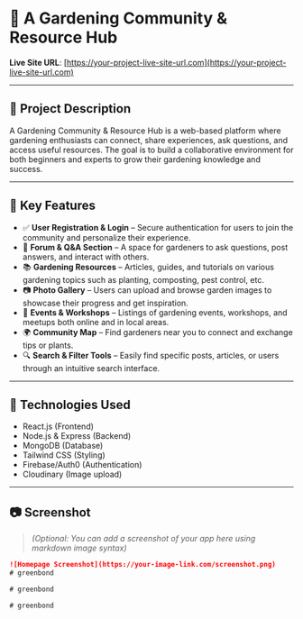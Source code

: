 # 🌱 A Gardening Community & Resource Hub

**Live Site URL**: [https://your-project-live-site-url.com](https://your-project-live-site-url.com)

---

## 🚀 Project Description

A Gardening Community & Resource Hub is a web-based platform where gardening enthusiasts can connect, share experiences, ask questions, and access useful resources. The goal is to build a collaborative environment for both beginners and experts to grow their gardening knowledge and success.

---

## 🌟 Key Features

- ✅ **User Registration & Login** – Secure authentication for users to join the community and personalize their experience.
- 📝 **Forum & Q&A Section** – A space for gardeners to ask questions, post answers, and interact with others.
- 📚 **Gardening Resources** – Articles, guides, and tutorials on various gardening topics such as planting, composting, pest control, etc.
- 📷 **Photo Gallery** – Users can upload and browse garden images to showcase their progress and get inspiration.
- 📅 **Events & Workshops** – Listings of gardening events, workshops, and meetups both online and in local areas.
- 🌍 **Community Map** – Find gardeners near you to connect and exchange tips or plants.
- 🔍 **Search & Filter Tools** – Easily find specific posts, articles, or users through an intuitive search interface.

---

## 📌 Technologies Used

- React.js (Frontend)
- Node.js & Express (Backend)
- MongoDB (Database)
- Tailwind CSS (Styling)
- Firebase/Auth0 (Authentication)
- Cloudinary (Image upload)

---

## 📷 Screenshot

> *(Optional: You can add a screenshot of your app here using markdown image syntax)*

```markdown
![Homepage Screenshot](https://your-image-link.com/screenshot.png)
#   g r e e n b o n d  
 #   g r e e n b o n d  
 #   g r e e n b o n d  
 